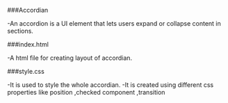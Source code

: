 ###Accordian

-An accordion is a UI element that lets users expand or collapse content in sections.

###index.html

-A html file for creating layout of accordian.

###style.css


-It is used to style the whole accordian.
-It is created using different css properties like position ,checked component ,transition 

